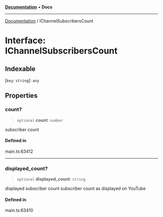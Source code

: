 [**Documentation**](../README.md) • **Docs**

***

[Documentation](../globals.md) / IChannelSubscribersCount

# Interface: IChannelSubscribersCount

## Indexable

 \[`key`: `string`\]: `any`

## Properties

### count?

> `optional` **count**: `number`

subscriber count

#### Defined in

main.ts:63412

***

### displayed\_count?

> `optional` **displayed\_count**: `string`

displayed subscriber count
subscriber count as displayed on YouTube

#### Defined in

main.ts:63410
